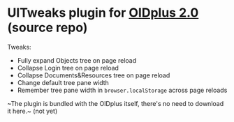 # UITweaks plugin for [OIDplus 2.0](https://www.oidplus.com/features.php) (source repo)

Tweaks:
* Fully expand Objects tree on page reload
* Collapse Login tree on page reload
* Collapse Documents&Resources tree on page reload
* Change default tree pane width 
* Remember tree pane width in `browser.localStorage` across page reloads

~The plugin is bundled with the OIDplus itself, there's no need to download it here.~ (not yet)
